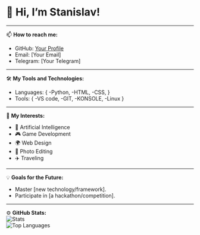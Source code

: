 # 👋 Hi, I’m Stanislav!  
---

📫 **How to reach me:**  
- GitHub: [Your Profile](https://github.com/YOUR_USERNAME)  
- Email: [Your Email]  
- Telegram: [Your Telegram]  

---

🛠️ **My Tools and Technologies:**  
- Languages: {
    -Python,
    -HTML,
    -CSS,
  }  
- Tools: {
    -VS code,
    -GIT,
    -KONSOLE,
    -Linux
  } 

---

🌟 **My Interests:**  
- 🤖 Artificial Intelligence  
- 🎮 Game Development  
- 🌍 Web Design  
- 📸 Photo Editing  
- ✈️ Traveling  

---

💡 **Goals for the Future:**  
- Master [new technology/framework].  
- Participate in [a hackathon/competition].  
  

---

⚙️ **GitHub Stats:**  
![Stats](https://github-readme-stats.vercel.app/api?username=setbs&show_icons=true&theme=radical)  
![Top Languages](https://github-readme-stats.vercel.app/api/top-langs/?username=setbs&layout=compact&theme=radical)  
